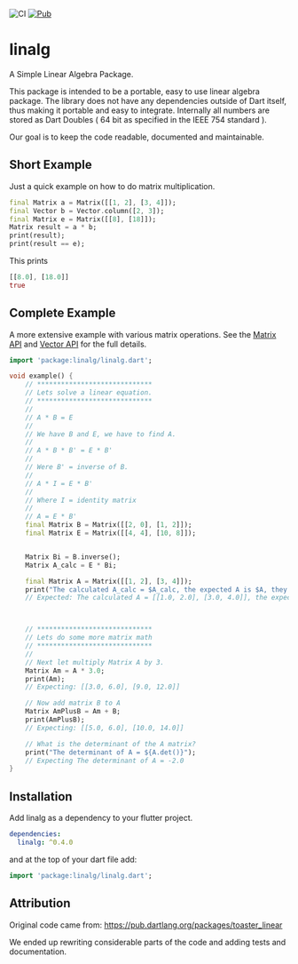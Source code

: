 ![CI](https://travis-ci.com/altera2015/linalg.svg?branch=master) [![Pub](https://img.shields.io/pub/v/linalg.svg)](https://pub.dartlang.org/packages/linalg)

# linalg

A Simple Linear Algebra Package. 

This package is intended to be a portable, easy to use linear algebra package. The library does not have any dependencies outside of Dart itself, thus making it portable and easy to integrate.
Internally all numbers are stored as Dart Doubles ( 64 bit as specified in the IEEE 754 standard ).

Our goal is to keep the code readable, documented and maintainable.

## Short Example

Just a quick example on how to do matrix multiplication.

```dart
final Matrix a = Matrix([[1, 2], [3, 4]]);
final Vector b = Vector.column([2, 3]);
final Matrix e = Matrix([[8], [18]]);
Matrix result = a * b;
print(result);
print(result == e);
```
This prints
```dart
[[8.0], [18.0]]
true
```

## Complete Example

A more extensive example with various matrix operations. See the [Matrix API](https://pub.dartlang.org/documentation/linalg/latest/linalg.matrix/Matrix-class.html) and [Vector API](https://pub.dartlang.org/documentation/linalg/latest/linalg.vector/Vector-class.html) for the full details.

```dart
import 'package:linalg/linalg.dart';

void example() {
	// *****************************
	// Lets solve a linear equation.
	// *****************************
	//
	// A * B = E
	//
	// We have B and E, we have to find A.
	//
	// A * B * B' = E * B'
	//
	// Were B' = inverse of B.
	//
	// A * I = E * B'
	//
	// Where I = identity matrix
	//
	// A = E * B'
	final Matrix B = Matrix([[2, 0], [1, 2]]);
	final Matrix E = Matrix([[4, 4], [10, 8]]);


	Matrix Bi = B.inverse();
	Matrix A_calc = E * Bi;

	final Matrix A = Matrix([[1, 2], [3, 4]]);
	print("The calculated A_calc = $A_calc, the expected A is $A, they are ${A_calc==A?'':'not'} the same.");
	// Expected: The calculated A = [[1.0, 2.0], [3.0, 4.0]], the expected A is [[1.0, 2.0], [3.0, 4.0]], they are  the same.



	// *****************************
	// Lets do some more matrix math
	// *****************************
	//
	// Next let multiply Matrix A by 3.
	Matrix Am = A * 3.0;
	print(Am);
	// Expecting: [[3.0, 6.0], [9.0, 12.0]]

	// Now add matrix B to A
	Matrix AmPlusB = Am + B;
	print(AmPlusB);
	// Expecting: [[5.0, 6.0], [10.0, 14.0]]

	// What is the determinant of the A matrix?
	print("The determinant of A = ${A.det()}");
	// Expecting The determinant of A = -2.0
}
```

## Installation

Add linalg as a dependency to your flutter project.

```yaml
dependencies:
  linalg: ^0.4.0
```

and at the top of your dart file add:

```dart
import 'package:linalg/linalg.dart';
```

## Attribution

Original code came from:
https://pub.dartlang.org/packages/toaster_linear

We ended up rewriting considerable parts of the code and 
adding tests and documentation.
